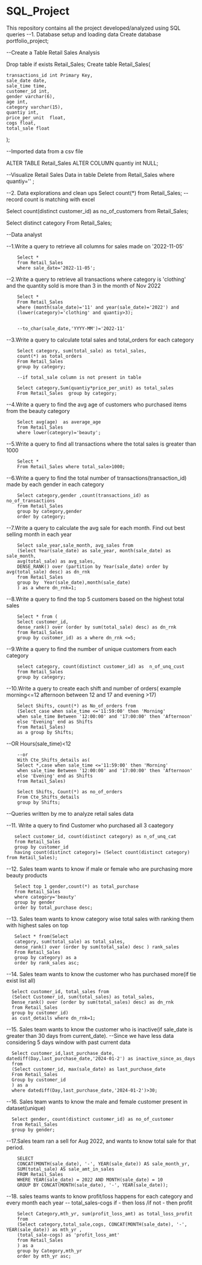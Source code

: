 # SQL_Project
This repository contains all the project developed/analyzed using SQL queries
--1. Database setup and loading data
Create database portfolio_project;


--Create a Table Retail Sales Analysis

Drop table if exists Retail_Sales;
Create table Retail_Sales(

	transactions_id	int Primary Key,
	sale_date date,
	sale_time time,
	customer_id	int,
	gender varchar(6),
	age	int,
	category varchar(15),	
	quantiy	int,
	price_per_unit	float,
	cogs float,
	total_sale float
);

--Imported data from a csv file

ALTER TABLE Retail_Sales
ALTER COLUMN quantiy int NULL;

--Visualize Retail Sales Data in table
Delete from Retail_Sales where quantiy='' ;


--2. Data explorations and clean ups
Select count(*) from Retail_Sales; --record count is matching with excel

Select count(distinct customer_id) as no_of_customers
from Retail_Sales;

Select distinct category 
From Retail_Sales;


--Data analyst

--1.Write a query to retrieve all columns for sales made on '2022-11-05'
		
		Select * 
		from Retail_Sales 
		where sale_date='2022-11-05';

--2.Write a query to retrieve all transactions where category is 'clothing' and the quantity sold is more than 3 in the month of Nov 2022
		
		Select *
		From Retail_Sales 
		where (month(sale_date)='11' and year(sale_date)='2022') and
		(lower(category)='clothing' and quantiy>3);
		

		--to_char(sale_date,'YYYY-MM')='2022-11'
	
--3.Write a query to calculate total sales and total_orders for each category
		
		Select category, sum(total_sale) as total_sales,
		count(*) as total_orders
		From Retail_Sales 
		group by category;
		
		--if total_sale column is not present in table
	
	    Select category,Sum(quantiy*price_per_unit) as total_sales
		From Retail_Sales  group by category;

		
--4.Write a query to find the avg age of customers who purchased items from the beauty category
		
		Select avg(age)  as average_age
		from Retail_Sales
		where lower(category)='beauty';
		
--5.Write a query to find all  transactions where the total sales is greater than 1000
		
		Select *
		From Retail_Sales where total_sale>1000;
		

--6.Write a query to find the total number of transactions(transaction_id) made by each gender in each category
		
		Select category,gender ,count(transactions_id) as no_of_transactions
		from Retail_Sales
		group by category,gender
		order by category;
		
--7.Write a query to calculate the avg sale for each month. Find out best selling month in each year
		
		Select sale_year,sale_month, avg_sales from
		(Select Year(sale_date) as sale_year, month(sale_date) as sale_month,
		avg(total_sale) as avg_sales,
		DENSE_RANK() over (partition by Year(sale_date) order by avg(total_sale) desc) as dn_rnk
		from Retail_Sales
		group by  Year(sale_date),month(sale_date)
		) as a where dn_rnk=1;

--8.Write a query to find the top 5 customers based on the highest total sales
			
		Select * from (
		Select customer_id,
		dense_rank() over (order by sum(total_sale) desc) as dn_rnk
		from Retail_Sales
		group by customer_id) as a where dn_rnk <=5;

--9.Write a query to find the number of unique customers  from each category

		select category, count(distinct customer_id) as  n_of_unq_cust
		from Retail_Sales
		group by category;
	
--10.Write a query to create each shift and number of orders( example morning<=12 afternoon between 12 and 17 and evening >17)

		Select Shifts, count(*) as No_of_orders from 
		(Select case when sale_time <='11:59:00' then 'Morning' 
		when sale_time Between '12:00:00' and '17:00:00' then 'Afternoon'
		else 'Evening' end as Shifts
		from Retail_Sales) 
		as a group by Shifts;
			
--OR Hours(sale_time)<12 
	
		--or
		With Cte_Shifts_details as(
		Select *,case when sale_time <='11:59:00' then 'Morning' 
		when sale_time Between '12:00:00' and '17:00:00' then 'Afternoon'
		else 'Evening' end as Shifts
		from Retail_Sales)

		Select Shifts, Count(*) as no_of_orders
		From Cte_Shifts_details
		group by Shifts;


--Queries written by me to analyze retail sales data

--11. Write a query to find Customer who purchased all 3 caategory

	   select customer_id, count(distinct category) as n_of_unq_cat
	   from Retail_Sales
	   group by customer_id
	   having count(distinct category)= (Select count(distinct category) from Retail_Sales);

--12. Sales team wants to know if male or female who are purchasing more beauty products
	
	   Select top 1 gender,count(*) as total_purchase
	   from Retail_Sales
	   where category='beauty'
	   group by gender 
	   order by total_purchase desc;

--13. Sales team wants to know category wise total sales with ranking them with highest sales on top
	
	   Select * from(Select
	   category, sum(total_sale) as total_sales,
	   dense_rank() over (order by sum(total_sale) desc ) rank_sales
	   From Retail_Sales
	   group by category) as a
	   order by rank_sales asc;


--14. Sales team wants to know the customer who has purchased more(if tie exist list all)
	
	  Select customer_id, total_sales from
	  (Select Customer_id, sum(total_sales) as total_sales,
	  Dense_rank() over (order by sum(total_sales) desc) as dn_rnk
	  from Retail_Sales
	  group by customer_id) 
	  as cust_details where dn_rnk=1;

--15. Sales team wants to know the customer who is inactive(if sale_date is greater than 30 days from current_date).
--Since we have less data considering 5 days window with past current data
	
	  Select customer_id,last_purchase_date, datediff(Day,last_purchase_date,'2024-01-2') as inactive_since_as_days 
	  from
	  (Select customer_id, max(sale_date) as last_purchase_date
	  From Retail_Sales
	  Group by customer_id
	  ) as a 
	  where datediff(Day,last_purchase_date,'2024-01-2')>30;

--16. Sales team wants to know the male and female customer present in dataset(unique)
	
	  Select gender, count(distinct customer_id) as no_of_customer
	  from Retail_Sales
	  group by gender;

--17.Sales team ran a sell for Aug 2022, and wants to know total sale for that period. 

		SELECT  
        CONCAT(MONTH(sale_date), '-', YEAR(sale_date)) AS sale_month_yr,
        SUM(total_sale) AS sale_amt_in_sales
		FROM Retail_Sales
		WHERE YEAR(sale_date) = 2022 AND MONTH(sale_date) = 10
		GROUP BY CONCAT(MONTH(sale_date), '-', YEAR(sale_date));
   
	
--18. sales teams wants to know profit/loss happens for each category and every month each year
-- total_sales-cogs if - then loss /if not - then profit
    
		Select Category,mth_yr, sum(profit_loss_amt) as total_loss_profit
		from
		(Select category,total_sale,cogs, CONCAT(MONTH(sale_date), '-', YEAR(sale_date)) as mth_yr ,
	    (total_sale-cogs) as 'profit_loss_amt' 
		from Retail_Sales 
		) as a
		group by Category,mth_yr
		order by mth_yr asc;
